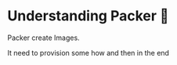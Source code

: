 # Understanding Packer :taco:

Packer create Images.

It need to provision some how and then in the end 
